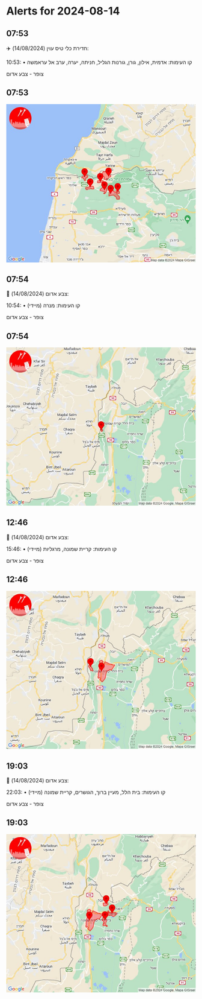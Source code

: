 # Alerts for 2024-08-14

## 07:53

✈️ חדירת כלי טיס עוין (14/08/2024):

10:53:
• קו העימות: אדמית, אילון, גורן, גורנות הגליל, חניתה, יערה, ערב אל עראמשה 

צופר - צבע אדום

## 07:53

![Photo](images/24419.jpg)

## 07:54

🔴 צבע אדום (14/08/2024):

10:54:
• קו העימות: מנרה (מיידי)

צופר - צבע אדום

## 07:54

![Photo](images/24421.jpg)

## 12:46

🔴 צבע אדום (14/08/2024):

15:46:
• קו העימות: קריית שמונה, מרגליות (מיידי)

צופר - צבע אדום

## 12:46

![Photo](images/24425.jpg)

## 19:03

🔴 צבע אדום (14/08/2024):

22:03:
• קו העימות: בית הלל, מעיין ברוך, הגושרים, קריית שמונה (מיידי)

צופר - צבע אדום

## 19:03

![Photo](images/24429.jpg)

